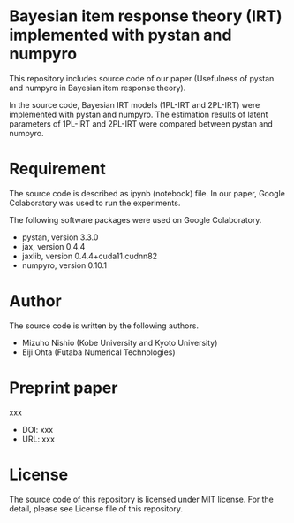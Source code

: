 # Bayesian item response theory (IRT) implemented with pystan and numpyro
This repository includes source code of our paper (Usefulness of pystan and numpyro in Bayesian item response theory).

In the source code, Bayesian IRT models (1PL-IRT and 2PL-IRT) were implemented with pystan and numpyro.
The estimation results of latent parameters of 1PL-IRT and 2PL-IRT were compared between pystan and numpyro. 


# Requirement
The source code is described as ipynb (notebook) file. 
In our paper, Google Colaboratory was used to run the experiments. 

The following software packages were used on Google Colaboratory.

* pystan, version 3.3.0
* jax, version 0.4.4
* jaxlib, version 0.4.4+cuda11.cudnn82
* numpyro, version 0.10.1


# Author 
The source code is written by the following authors.

* Mizuho Nishio (Kobe University and Kyoto University)
* Eiji Ohta (Futaba Numerical Technologies) 


# Preprint paper
xxx

* DOI: xxx 
* URL: xxx 


# License
The source code of this repository is licensed under MIT license. For the detail, please see License file of this repository.

